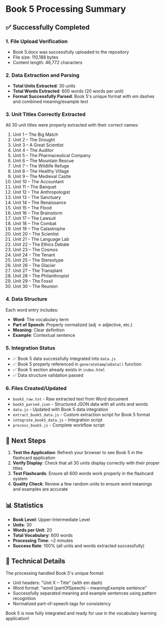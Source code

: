 # Book 5 Processing Summary

## ✅ Successfully Completed

### 1. File Upload Verification
- Book 5.docx was successfully uploaded to the repository
- File size: 110,188 bytes
- Content length: 46,772 characters

### 2. Data Extraction and Parsing
- **Total Units Extracted**: 30 units
- **Total Words Extracted**: 600 words (20 words per unit)
- **Format Successfully Parsed**: Book 5's unique format with em dashes and combined meaning/example text

### 3. Unit Titles Correctly Extracted
All 30 unit titles were properly extracted with their correct names:

1. Unit 1 – The Big Match
2. Unit 2 – The Drought
3. Unit 3 – A Great Scientist
4. Unit 4 – The Auditor
5. Unit 5 – The Pharmaceutical Company
6. Unit 6 – The Mountain Rescue
7. Unit 7 – The Wildlife Refuge
8. Unit 8 – The Healthy Village
9. Unit 9 – The Medieval Castle
10. Unit 10 – The Accountant
11. Unit 11 – The Banquet
12. Unit 12 – The Anthropologist
13. Unit 13 – The Sanctuary
14. Unit 14 – The Renaissance
15. Unit 15 – The Flood
16. Unit 16 – The Brainstorm
17. Unit 17 – The Lawsuit
18. Unit 18 – The Combat
19. Unit 19 – The Catastrophe
20. Unit 20 – The Scientist
21. Unit 21 – The Language Lab
22. Unit 22 – The Ethics Debate
23. Unit 23 – The Cosmos
24. Unit 24 – The Tenant
25. Unit 25 – The Stereotype
26. Unit 26 – The Glacier
27. Unit 27 – The Transplant
28. Unit 28 – The Philanthropist
29. Unit 29 – The Fossil
30. Unit 30 – The Reunion

### 4. Data Structure
Each word entry includes:
- **Word**: The vocabulary term
- **Part of Speech**: Properly normalized (adj → adjective, etc.)
- **Meaning**: Clear definition
- **Example**: Contextual sentence

### 5. Integration Status
- ✅ Book 5 data successfully integrated into `data.js`
- ✅ Book 5 properly referenced in `generateSampleData()` function
- ✅ Book 5 section already exists in `index.html`
- ✅ Data structure validation passed

### 6. Files Created/Updated
- `book5_raw.txt` - Raw extracted text from Word document
- `book5_parsed.json` - Structured JSON data with all units and words
- `data.js` - Updated with Book 5 data integration
- `extract_book5_data.js` - Custom extraction script for Book 5 format
- `integrate_book5_data.js` - Integration script
- `process_book5.js` - Complete workflow script

## 🎯 Next Steps

1. **Test the Application**: Refresh your browser to see Book 5 in the flashcard application
2. **Verify Display**: Check that all 30 units display correctly with their proper titles
3. **Test Flashcards**: Ensure all 600 words work properly in the flashcard system
4. **Quality Check**: Review a few random units to ensure word meanings and examples are accurate

## 📊 Statistics

- **Book Level**: Upper-Intermediate Level
- **Units**: 30
- **Words per Unit**: 20
- **Total Vocabulary**: 600 words
- **Processing Time**: ~2 minutes
- **Success Rate**: 100% (all units and words extracted successfully)

## 🔧 Technical Details

The processing handled Book 5's unique format:
- Unit headers: "Unit X – Title" (with em dash)
- Word format: "word (partOfSpeech) – meaningExample sentence"
- Successfully separated meaning and example sentences using pattern recognition
- Normalized part-of-speech tags for consistency

Book 5 is now fully integrated and ready for use in the vocabulary learning application!
